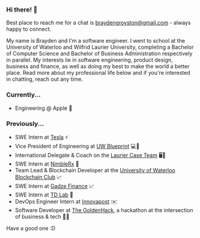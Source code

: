 ### Hi there! 👋

Best place to reach me for a chat is braydengroyston@gmail.com - always happy to connect.

My name is Brayden and I'm a software engineer. I went to school at the University of Waterloo and Wilfrid Laurier University, completing a Bachelor of Computer Science and Bachelor of Business Administration respectively in parallel. My interests lie in software engineering, product design, business and finance, as well as doing my best to make the world a better place. Read more about my professional life below and if you're interested in chatting, reach out any time.

### Currently...
- Engineering @ Apple 🍎

### Previously...
- SWE Intern at [Tesla](https://tesla.com) ⚡️
- Vice President of Engineering at [UW Blueprint](https://uwblueprint.org/) 💻💙
- International Delegate & Coach on the [Laurier Case Team](https://www.lauriercaseteam.ca) 🖥️💼
- SWE Intern at [NimbleRx](https://www.nimblerx.com) 💊
- Team Lead & Blockchain Developer at the [University of Waterloo Blockchain Club](https://www.waterlooblockchain.com/) 📈
- SWE Intern at [Gadze Finance](https://gadze.finance) 📈
- SWE Intern at [TD Lab](https://tdlab.io) 🚀
- DevOps Engineer Intern at [Innovapost](https://innovapost.com) ✉️
- Software Developer at [The GoldenHack](https://www.thegoldenhack.ca/), a hackathon at the intersection of business & tech 💛💜

Have a good one :D
